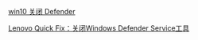 [win10 关闭 Defender](https://iknow.lenovo.com.cn/detail/155045?type=undefined&keyword=win10%20defender&keyWordId=)

[Lenovo Quick Fix：关闭Windows Defender Service工具](https://iknow.lenovo.com.cn/detail/181036?type=undefined&keyword=win10%20defender&keyWordId=)